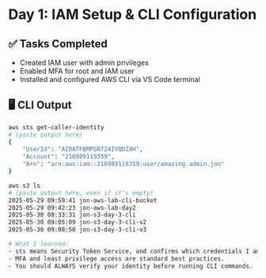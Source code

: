 # Day 1: IAM Setup & CLI Configuration

## ✅ Tasks Completed
- Created IAM user with admin privileges
- Enabled MFA for root and IAM user
- Installed and configured AWS CLI via VS Code terminal

## 🖥️ CLI Output
```bash
aws sts get-caller-identity
# (paste output here)
{
    "UserId": "AIDATFBMPGN724IVQDZ4H",
    "Account": "216989119359",
    "Arn": "arn:aws:iam::216989119359:user/amazing.admin.jon"
}

aws s3 ls
# (paste output here, even if it’s empty)
2025-05-29 09:59:41 jon-aws-lab-cli-bucket
2025-05-29 09:42:23 jon-aws-lab-day2
2025-05-30 08:33:31 jon-s3-day-3-cli
2025-05-30 09:05:09 jon-s3-day-3-cli-v2
2025-05-30 09:08:50 jon-s3-day-3-cli-v3

# What I learned:
- sts means Security Token Service, and confirms which credentials I am using. 
- MFA and least privilege access are standard best practices.
- You should ALWAYS verify your identity before running CLI commands. 